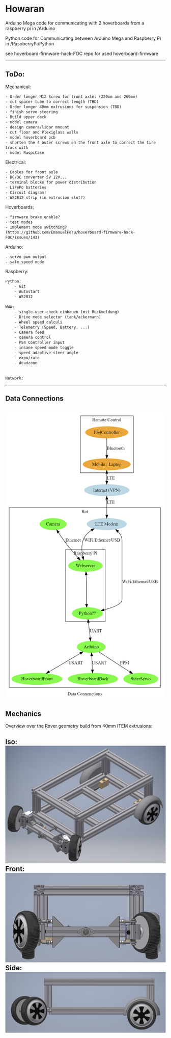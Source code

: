 # Howaran
Arduino Mega code for communicating with 2 hoverboards from a raspberry pi in /Arduino

Python code for Communicating between Arduino Mega and Raspberry Pi in /RaspberryPi/Python

see hoverboard-firmware-hack-FOC repo for used hoverboard-firmware


---
## ToDo:

Mechanical:

    - Order longer M12 Screw for front axle: (220mm and 260mm)
    - cut spacer tube to correct length (TBD) 
    - Order longer 40mm extrusions for suspension (TBD)
    - finish servo steering
    - Build upper deck
    - model camera
    - design camera/lidar mnount
    - cut floor and Plexiglass walls
    - model hoverboard pcb
    - shorten the 4 outer screws on the front axle to correct the tire track with
    - model RaspiCase


Electrical:
    
    - Cables for front axle
    - DC/DC converter 5V 12V...
    - terminal blocks for power distribution
    - LiFePo batteries
    - Circuit diagram!
    - WS2812 strip (in extrusion slot?)


Hoverboards:

    - firmware brake enable?
    - test modes
    - implement mode switching? (https://github.com/EmanuelFeru/hoverboard-firmware-hack-FOC/issues/143)


Arduino:

    - servo pwm output
    - safe speed mode


Raspberry:

    Python:
        - Git
        - Autostart
        - WS2812

    WWW:
        - single-user-check einbauen (mit Rückmeldung)
        - Drive mode selector (tank/ackermann)
        - Wheel speed calculi
        - Telemetry (Speed, Battery, ...)
        - Camera feed
        - camera control
        - PS4 Controller input
        - insane speed mode toggle
        - speed adaptive steer angle
        - expo/rate
        - deadzone


    Network:


---
## Data Connections
 
![data_connections](/docs/pictures/data_connections.png)
---


## Mechanics
Overview over the Rover geometry build from 40mm ITEM extrusions:

Iso:
![mechanics_iso](/docs/pictures/mechanics_iso.png)
Front:
![mechanics_front](/docs/pictures/mechanics_front.png)
Side:
![mechanics_side](/docs/pictures/mechanics_side.png)
---
